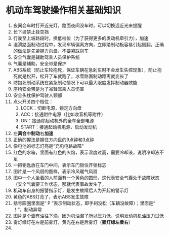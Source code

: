 # 机动车驾驶操作相关基础知识

1. 夜间会车时打开近光灯，路面夜间没车时，可以切换远近光来提醒
2. 长下坡禁止挂空挡
3. 行驶至上坡路段时，换低档位（为了获得更多的发动机牵引力），加速
4. 湿滑路面制动过程中，发现车辆偏离方向，立即踏制动板容易引起侧翻。正确的做法是先紧握方向盘，不要紧踩刹车
5. 安全气囊是辅助驾乘人员保护系统
6. 气囊是辅助，安全带是保护
7. ABS系统（防止车轮抱死，保证车辆在急刹车时不会发生失控现象），防止抱死就是松开，松开了车就跑了，冰雪路面制动距离就变长了
8. 防抱死制动系统在紧急制动情况下可以最大限度发挥制动器效能
9. 座椅安全带是为了减轻驾乘人员伤害
10. 安全头枕保护驾驶人颈部
11. 点火开关四个档位：
    1. LOCK：切断电源，锁定方向盘
    2. ACC：接通附件电源（比如收音机等附件）
    3. ON：接通除起动机外的全车全部电源
    4. START：接通起动机电源，启动发动机
12. 左**离合**中**制动**右**加速**
13. 正确的握法是握住方向盘的9点钟和3点钟
14. 像电池的标志灯亮是“充电电路故障”
15. 红色的水箱，里面有红色的火焰，表示温度过高，需要冷却液，说明冷却液不足
16. 一把钥匙放在车门中间，表示车门锁住开锁标志
17. 图片是一个风扇的图样，表示冷风暖气风扇
18. 图中一个人坐着的人前面有一个黄色的圆形，这代表安全气囊处于故障状态（安全气囊要工作状态，那就代表事故发生了，
19. 机动车自身的报警指示灯，是发生故障后人为开起的警示灯
20. 黄色的ABS灯亮了，表示ABS发生故障
21. 括号圆圈里面是“ P ”表示制动状态，即手刹没松（车辆没故障）；里面是“ ！”，制动异常
22. 图片是个壶有油往下滴，因为机油漏了所以压力低，说明发动机机油压力过低
23. 雾灯绿灯在左是前雾灯，黄光在右是后雾灯（**雾灯绿左黄右**）
24. 
